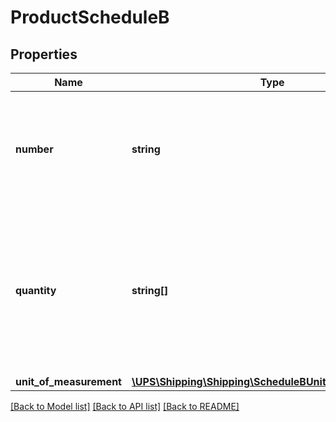 # ProductScheduleB

## Properties
Name | Type | Description | Notes
------------ | ------------- | ------------- | -------------
**number** | **string** | A unique 10-digit commodity classification code for the item being exported. (To classify a commodity access the following Web page: http://www.census.gov/foreign-trade/schedules/b/#search).  Applies to EEI forms only. Has to be 10 characters. | 
**quantity** | **string[]** | The count of how many Schedule B units of the current good are in the shipment (EEI only). For example, if the Schedule B unit of measure is dozens and eight dozen, is being shipped, indicate 8 in this field.  Applies to EEI forms only. Conditionally required for EEI forms if ScheduleB UnitOfMeasurement is not X. Should be Numeric. Valid characters are 0 -9. | [optional] 
**unit_of_measurement** | [**\UPS\Shipping\Shipping\ScheduleBUnitOfMeasurement[]**](ScheduleBUnitOfMeasurement.md) |  | 

[[Back to Model list]](../../README.md#documentation-for-models) [[Back to API list]](../../README.md#documentation-for-api-endpoints) [[Back to README]](../../README.md)

